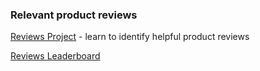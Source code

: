 ### Relevant product reviews

[Reviews Project](reviews/) - learn to identify helpful product reviews


[Reviews Leaderboard](http://big-data-competitions.westeurope.cloudapp.azure.com:8080/competitions/reviews)
